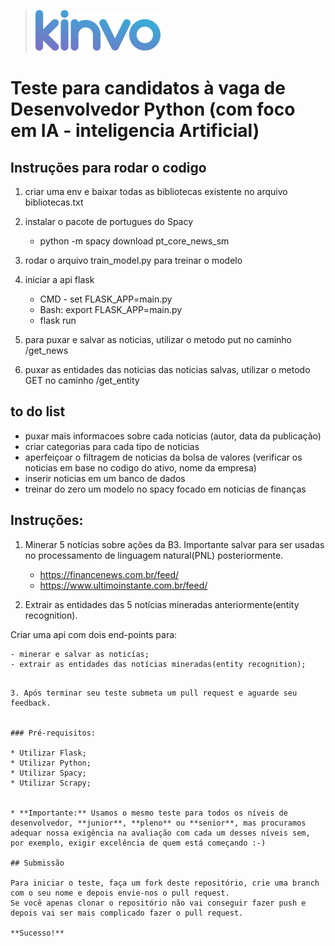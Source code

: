 > ![Logo Kinvo](https://github.com/kinvoapp/kinvo-mobile-test/blob/master/logo.svg)

# Teste para candidatos à vaga de Desenvolvedor Python (com foco em IA - inteligencia Artificial)  


## Instruções para rodar o codigo

1. criar uma env e baixar todas as bibliotecas existente no arquivo bibliotecas.txt

2. instalar o pacote de portugues do Spacy
	- python -m spacy download pt_core_news_sm
	
3. rodar o arquivo train_model.py para treinar o modelo

4. iniciar a api flask
	- CMD - set FLASK_APP=main.py
	- Bash: export FLASK_APP=main.py
	- flask run

5. para puxar e salvar as noticias, utilizar o metodo put no caminho /get_news

6. puxar as entidades das noticias das noticias salvas, utilizar o metodo GET no caminho /get_entity

## to do list

- puxar mais informacoes sobre cada noticias (autor, data da publicação)
- criar categorias para cada tipo de noticias
- aperfeiçoar o filtragem de noticias da bolsa de valores (verificar os noticias em base no codigo do ativo, nome da empresa)
- inserir noticias em um banco de dados
- treinar do zero um modelo no spacy focado em noticias de finanças

## Instruções:

1. Minerar 5 notícias sobre ações da B3. Importante salvar para ser usadas no processamento de linguagem natural(PNL) posteriormente. 
	 - https://financenews.com.br/feed/
	 - https://www.ultimoinstante.com.br/feed/

2. Extrair as entidades das 5 notícias mineradas anteriormente(entity recognition).


Criar uma api com dois end-points para:

	- minerar e salvar as noticías;
	- extrair as entidades das notícias mineradas(entity recognition);


  ```

3. Após terminar seu teste submeta um pull request e aguarde seu feedback.


### Pré-requisitos:

* Utilizar Flask;
* Utilizar Python;
* Utilizar Spacy;
* Utilizar Scrapy;


* **Importante:** Usamos o mesmo teste para todos os níveis de desenvolvedor, **junior**, **pleno** ou **senior**, mas procuramos adequar nossa exigência na avaliação com cada um desses níveis sem, por exemplo, exigir excelência de quem está começando :-)

## Submissão

Para iniciar o teste, faça um fork deste repositório, crie uma branch com o seu nome e depois envie-nos o pull request.
Se você apenas clonar o repositório não vai conseguir fazer push e depois vai ser mais complicado fazer o pull request.

**Sucesso!**
